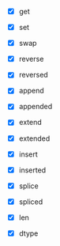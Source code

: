  - [X] get 
 - [X] set
 - [X] swap
 - [X] reverse
 - [X] reversed
 - [X] append
 - [X] appended
 - [X] extend
 - [X] extended
 - [X] insert
 - [X] inserted
 - [X] splice
 - [X] spliced  
 - [X] len  
 - [X] dtype   


